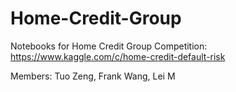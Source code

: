 # Home-Credit-Group

Notebooks for Home Credit Group Competition: https://www.kaggle.com/c/home-credit-default-risk

Members: Tuo Zeng, Frank Wang, Lei M
